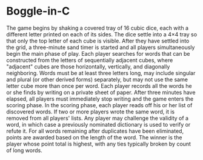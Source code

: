 # Boggle-in-C
The game begins by shaking a covered tray of 16 cubic dice, each with a different letter printed on each of its sides. The dice settle into a 4×4 tray so that only the top letter of each cube is visible. After they have settled into the grid, a three-minute sand timer is started and all players simultaneously begin the main phase of play.  Each player searches for words that can be constructed from the letters of sequentially adjacent cubes, where "adjacent" cubes are those horizontally, vertically, and diagonally neighboring. Words must be at least three letters long, may include singular and plural (or other derived forms) separately, but may not use the same letter cube more than once per word. Each player records all the words he or she finds by writing on a private sheet of paper. After three minutes have elapsed, all players must immediately stop writing and the game enters the scoring phase.  In the scoring phase, each player reads off his or her list of discovered words. If two or more players wrote the same word, it is removed from all players' lists. Any player may challenge the validity of a word, in which case a previously nominated dictionary is used to verify or refute it. For all words remaining after duplicates have been eliminated, points are awarded based on the length of the word. The winner is the player whose point total is highest, with any ties typically broken by count of long words.

